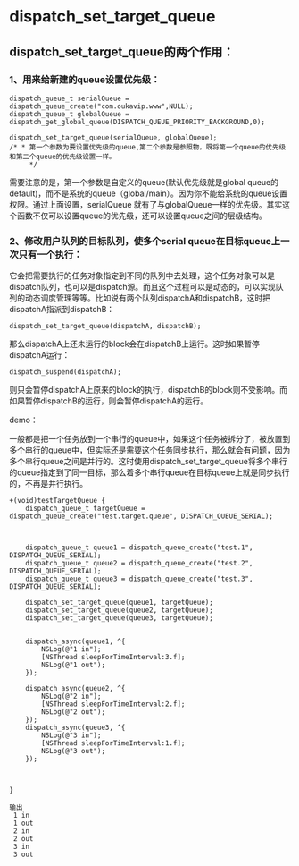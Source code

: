 # dispatch_set_target_queue 

## dispatch_set_target_queue的两个作用：

### 1、用来给新建的queue设置优先级：
```
dispatch_queue_t serialQueue = dispatch_queue_create("com.oukavip.www",NULL);  
dispatch_queue_t globalQueue = dispatch_get_global_queue(DISPATCH_QUEUE_PRIORITY_BACKGROUND,0);  
   
dispatch_set_target_queue(serialQueue, globalQueue);  
/* * 第一个参数为要设置优先级的queue,第二个参数是参照物，既将第一个queue的优先级和第二个queue的优先级设置一样。 
     */  
```     

需要注意的是，第一个参数是自定义的queue(默认优先级就是global queue的default)，而不是系统的queue（global/main）。因为你不能给系统的queue设置权限。通过上面设置，serialQueue 就有了与globalQueue一样的优先级。其实这个函数不仅可以设置queue的优先级，还可以设置queue之间的层级结构。

### 2、修改用户队列的目标队列，使多个serial queue在目标queue上一次只有一个执行：
它会把需要执行的任务对象指定到不同的队列中去处理，这个任务对象可以是dispatch队列，也可以是dispatch源。而且这个过程可以是动态的，可以实现队列的动态调度管理等等。比如说有两个队列dispatchA和dispatchB，这时把dispatchA指派到dispatchB：
```
dispatch_set_target_queue(dispatchA, dispatchB);
```
那么dispatchA上还未运行的block会在dispatchB上运行。这时如果暂停dispatchA运行：
```
dispatch_suspend(dispatchA);
```
则只会暂停dispatchA上原来的block的执行，dispatchB的block则不受影响。而如果暂停dispatchB的运行，则会暂停dispatchA的运行。

demo：

一般都是把一个任务放到一个串行的queue中，如果这个任务被拆分了，被放置到多个串行的queue中，但实际还是需要这个任务同步执行，那么就会有问题，因为多个串行queue之间是并行的。这时使用dispatch_set_target_queue将多个串行的queue指定到了同一目标，那么着多个串行queue在目标queue上就是同步执行的，不再是并行执行。

```
+(void)testTargetQueue {  
    dispatch_queue_t targetQueue = dispatch_queue_create("test.target.queue", DISPATCH_QUEUE_SERIAL);  
      
      
      
    dispatch_queue_t queue1 = dispatch_queue_create("test.1", DISPATCH_QUEUE_SERIAL);  
    dispatch_queue_t queue2 = dispatch_queue_create("test.2", DISPATCH_QUEUE_SERIAL);  
    dispatch_queue_t queue3 = dispatch_queue_create("test.3", DISPATCH_QUEUE_SERIAL);  
      
    dispatch_set_target_queue(queue1, targetQueue);  
    dispatch_set_target_queue(queue2, targetQueue);  
    dispatch_set_target_queue(queue3, targetQueue);  
      
      
    dispatch_async(queue1, ^{  
        NSLog(@"1 in");  
        [NSThread sleepForTimeInterval:3.f];  
        NSLog(@"1 out");  
    });  
  
    dispatch_async(queue2, ^{  
        NSLog(@"2 in");  
        [NSThread sleepForTimeInterval:2.f];  
        NSLog(@"2 out");  
    });  
    dispatch_async(queue3, ^{  
        NSLog(@"3 in");  
        [NSThread sleepForTimeInterval:1.f];  
        NSLog(@"3 out");  
    });  
      
      
      
}  
  
输出  
 1 in  
 1 out  
 2 in  
 2 out  
 3 in  
 3 out 
 ```